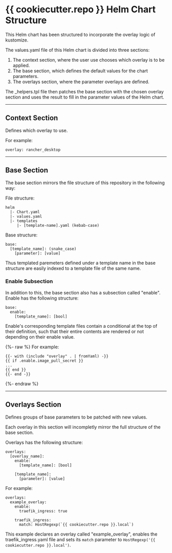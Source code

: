 # {{ cookiecutter.repo }} Helm Chart Structure

This Helm chart has been structured to incorporate the overlay logic of
kustomize.

The values.yaml file of this Helm chart is divided into three sections:
1. The context section, where the user use chooses which overlay is to be
   applied.
2. The base section, which defines the default values for the chart parameters.
3. The overlays section, where the parameter overlays are defined.

The _helpers.tpl file then patches the base section with the chosen overlay section and uses the result to fill in the parameter values of the Helm chart.

---
## Context Section
Defines which overlay to use.

For example:
```
overlay: rancher_desktop
```

---
## Base Section
The base section mirrors the file structure of this repository in the following way:

File structure:
```
helm
  |- Chart.yaml
  |- values.yaml
  |- templates
     |- [template-name].yaml (kebab-case)
```

Base structure:
```
base:
  [template_name]: (snake_case)
    [parameter]: [value]
```

Thus templated paremeters defined under a template name in the base structure are easily indexed to a template file of the same name.

### Enable Subsection
In addition to this, the base section also has a subsection called "enable". Enable has the following structure:

```
base:
  enable:
    [template_name]: [bool]
```
Enable's corresponding template files contain a conditional at the top of their definition, such that their entire contents are rendered or not depending on their enable value.

{%- raw %}
For example:
```
{{- with (include "overlay" . | fromYaml) -}}
{{ if .enable.image_pull_secret }}
...
{{ end }}
{{- end -}}
```
{%- endraw %}

---
## Overlays Section
Defines groups of base parameters to be patched with new values.

Each overlay in this section will incompletly mirror the full structure of the base section.

Overlays has the following structure:
```
overlays:
  [overlay_name]:
    enable:
      [template_name]: [bool]

    [template_name]:
      [parameter]: [value]
```

For example:
```
overlays:
  example_overlay:
    enable:
      traefik_ingress: true

    traefik_ingress:
      match: HostRegexp(`{{ cookiecutter.repo }}.local`)
```

This example declares an overlay called "example_overlay", enables the traefik_ingress.yaml file and sets its `match` parameter to `HostRegexp('{{ cookiecutter.repo }}.local')`.
